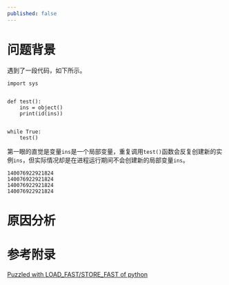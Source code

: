 ```yaml
---
published: false
---
```


# 问题背景

遇到了一段代码，如下所示。
```
import sys


def test():
    ins = object()
    print(id(ins))


while True:
    test()
```
第一眼的直觉是变量`ins`是一个局部变量，重复调用`test()`函数会反复创建新的实例`ins`，但实际情况却是在进程运行期间不会创建新的局部变量`ins`。
```shell
140076922921824
140076922921824
140076922921824
140076922921824
```

# 原因分析


# 参考附录
[Puzzled with LOAD_FAST/STORE_FAST of python](https://stackoverflow.com/questions/28088157/puzzled-with-load-fast-store-fast-of-python)
